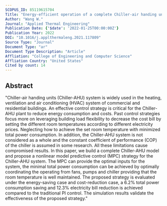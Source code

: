```yaml
---
SCOPUS_ID: 85119615704
Title: "Energy-efficient operation of a complete Chiller-air handing unit system via model predictive control"
Author: "Wang W."
Journal: "Applied Thermal Engineering"
Publication Date: {'$date': '2022-01-25T00:00:00Z'}
Publication Year: 2022
DOI: "10.1016/j.applthermaleng.2021.117809"
Source Type: "Journal"
Document Type: "ar"
Document Type Description: "Article"
Affliation: "College of Engineering and Computer Science"
Affliation Country: "United States"
Cited by count: 14
---
```


## Abstract
"Chiller-air handing units (Chiller-AHU) system is widely used in the heating, ventilation and air conditioning (HVAC) system of commercial and residential buildings. An effective control strategy is critical for the Chiller-AHU plant to reduce energy consumption and costs. Past control strategies focus more on leveraging building load flexibility to decrease the cost bill by setting the different room temperatures according to different electricity prices. Neglecting how to achieve the set room temperature with minimized total power consumption. In addition, the Chiller-AHU system is not considered as a whole and the constant coefficient of performance (COP) of the chiller is assumed in some research. All these limitations cause compromised results. In this paper, we build a complete Chiller-AHU model and propose a nonlinear model predictive control (MPC) strategy for the Chiller-AHU system. The MPC can provide the optimal inputs for the system, the minimal total power consumption can be achieved by optimally coordinating the operating from fans, pumps and chiller providing that the room temperature is well maintained. The proposed strategy is evaluated under the energy-saving case and cost-reduction case, a 6.2% total power consumption saving and 12.3% electricity bill reduction is achieved compared to the traditional PI control. The simulation results validate the effectiveness of the proposed strategy."
